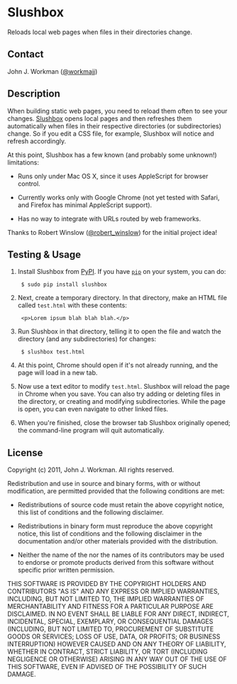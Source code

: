 Slushbox
========

Reloads local web pages when files in their directories change.

Contact
-------

John J. Workman ([@workmajj](https://twitter.com/workmajj))

Description
-----------

When building static web pages, you need to reload them often to see your changes. [Slushbox](http://www.urbandictionary.com/define.php?term=slushbox) opens local pages and then refreshes them automatically when files in their respective directories (or subdirectories) change. So if you edit a CSS file, for example, Slushbox will notice and refresh accordingly.

At this point, Slushbox has a few known (and probably some unknown!) limitations:

* Runs only under Mac OS X, since it uses AppleScript for browser control.

* Currently works only with Google Chrome (not yet tested with Safari, and Firefox has minimal AppleScript support).

* Has no way to integrate with URLs routed by web frameworks.

Thanks to Robert Winslow ([@robert_winslow](http://twitter.com/robert_winslow)) for the initial project idea!

Testing & Usage
---------------

1. Install Slushbox from [PyPI](http://pypi.python.org/pypi/Slushbox). If you have [```pip```](http://guide.python-distribute.org/installation.html) on your system, you can do:

        $ sudo pip install slushbox

2. Next, create a temporary directory. In that directory, make an HTML file called ```test.html``` with these contents:

        <p>Lorem ipsum blah blah blah.</p>

3. Run Slushbox in that directory, telling it to open the file and watch the directory (and any subdirectories) for changes:

        $ slushbox test.html

4. At this point, Chrome should open if it's not already running, and the page will load in a new tab.

5. Now use a text editor to modify ```test.html```. Slushbox will reload the page in Chrome when you save. You can also try adding or deleting files in the directory, or creating and modifying subdirectories. While the page is open, you can even navigate to other linked files.

6. When you're finished, close the browser tab Slushbox originally opened; the command-line program will quit automatically.

License
-------

Copyright (c) 2011, John J. Workman. All rights reserved.

Redistribution and use in source and binary forms, with or without modification, are permitted provided that the following conditions are met:

* Redistributions of source code must retain the above copyright notice, this list of conditions and the following disclaimer.

* Redistributions in binary form must reproduce the above copyright notice, this list of conditions and the following disclaimer in the documentation and/or other materials provided with the distribution.

* Neither the name of the <organization> nor the names of its contributors may be used to endorse or promote products derived from this software without specific prior written permission.

THIS SOFTWARE IS PROVIDED BY THE COPYRIGHT HOLDERS AND CONTRIBUTORS "AS IS" AND ANY EXPRESS OR IMPLIED WARRANTIES, INCLUDING, BUT NOT LIMITED TO, THE IMPLIED WARRANTIES OF MERCHANTABILITY AND FITNESS FOR A PARTICULAR PURPOSE ARE DISCLAIMED. IN NO EVENT SHALL <COPYRIGHT HOLDER> BE LIABLE FOR ANY DIRECT, INDIRECT, INCIDENTAL, SPECIAL, EXEMPLARY, OR CONSEQUENTIAL DAMAGES (INCLUDING, BUT NOT LIMITED TO, PROCUREMENT OF SUBSTITUTE GOODS OR SERVICES; LOSS OF USE, DATA, OR PROFITS; OR BUSINESS INTERRUPTION) HOWEVER CAUSED AND ON ANY THEORY OF LIABILITY, WHETHER IN CONTRACT, STRICT LIABILITY, OR TORT (INCLUDING NEGLIGENCE OR OTHERWISE) ARISING IN ANY WAY OUT OF THE USE OF THIS SOFTWARE, EVEN IF ADVISED OF THE POSSIBILITY OF SUCH DAMAGE.
